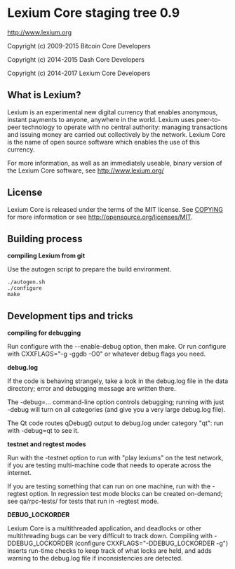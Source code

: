 Lexium Core staging tree 0.9
===============================

http://www.lexium.org

Copyright (c) 2009-2015 Bitcoin Core Developers

Copyright (c) 2014-2015 Dash Core Developers

Copyright (c) 2014-2017 Lexium Core Developers



What is Lexium?
-----------------

Lexium is an experimental new digital currency that enables anonymous, instant
payments to anyone, anywhere in the world. Lexium uses peer-to-peer technology
to operate with no central authority: managing transactions and issuing money
are carried out collectively by the network. Lexium Core is the name of open
source software which enables the use of this currency.

For more information, as well as an immediately useable, binary version of
the Lexium Core software, see http://www.lexium.org/


License
-------

Lexium Core is released under the terms of the MIT license. See [COPYING](COPYING) for more
information or see http://opensource.org/licenses/MIT.


Building process
-----------------

**compiling Lexium from git**

Use the autogen script to prepare the build environment.

    ./autogen.sh
    ./configure
    make


Development tips and tricks
---------------------------

**compiling for debugging**

Run configure with the --enable-debug option, then make. Or run configure with
CXXFLAGS="-g -ggdb -O0" or whatever debug flags you need.

**debug.log**

If the code is behaving strangely, take a look in the debug.log file in the data directory;
error and debugging message are written there.

The -debug=... command-line option controls debugging; running with just -debug will turn
on all categories (and give you a very large debug.log file).

The Qt code routes qDebug() output to debug.log under category "qt": run with -debug=qt
to see it.

**testnet and regtest modes**

Run with the -testnet option to run with "play lexiums" on the test network, if you
are testing multi-machine code that needs to operate across the internet.

If you are testing something that can run on one machine, run with the -regtest option.
In regression test mode blocks can be created on-demand; see qa/rpc-tests/ for tests
that run in -regtest mode.

**DEBUG_LOCKORDER**

Lexium Core is a multithreaded application, and deadlocks or other multithreading bugs
can be very difficult to track down. Compiling with -DDEBUG_LOCKORDER (configure
CXXFLAGS="-DDEBUG_LOCKORDER -g") inserts run-time checks to keep track of what locks
are held, and adds warning to the debug.log file if inconsistencies are detected.
